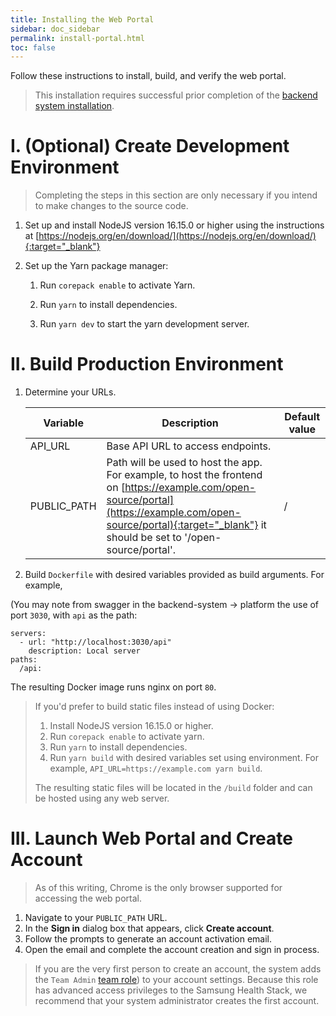 ```yaml
---
title: Installing the Web Portal
sidebar: doc_sidebar
permalink: install-portal.html
toc: false
---
```


Follow these instructions to install, build, and verify the web portal.

> This installation requires successful prior completion of the [backend system installation](install-backend.md).

# I. (Optional) Create Development Environment

>  Completing the steps in this section are only necessary if you intend to make changes to the source code.

1. Set up and install NodeJS version 16.15.0 or higher using the instructions at [https://nodejs.org/en/download/](https://nodejs.org/en/download/){:target="_blank"}

2. Set up the Yarn package manager:
   1. Run `corepack enable` to activate Yarn.

   2. Run `yarn` to install dependencies.

   3. Run `yarn dev` to start the yarn development server.


# II. Build Production Environment

1. Determine your URLs.
   
   | Variable    | Description                                                  | Default value |
   | ----------- | ------------------------------------------------------------ | ------------- |
   | API_URL     | Base API URL to access endpoints.                            |               |
   | PUBLIC_PATH | Path will be used to host the app. For example, to host the frontend on [https://example.com/open-source/portal](https://example.com/open-source/portal){:target="_blank"} it should be set to '/open-source/portal'. | /             |

2. Build `Dockerfile` with desired variables provided as build arguments. For example,

(You may note from swagger in the backend-system -> platform the use of port `3030`, with `api` as the path:
```
servers:
  - url: "http://localhost:3030/api"
    description: Local server
paths:
  /api:
```

<!-- this is where we left off with testing -->

The resulting Docker image runs nginx on port `80`.

> If you'd prefer to build static files instead of using Docker:
> 
> 1. Install NodeJS version 16.15.0 or higher.
> 2. Run `corepack enable` to activate yarn.
> 3. Run `yarn` to install dependencies.
> 4. Run `yarn build` with desired variables set using environment. For example, `API_URL=https://example.com yarn build`.
> 
> The resulting static files will be located in the `/build` folder and can be hosted using any web server.

# III. Launch Web Portal and Create Account
> As of this writing, Chrome is the only browser supported for accessing the web portal.

1. Navigate to your `PUBLIC_PATH` URL.
2. In the **Sign in** dialog box that appears, click **Create account**.
3. Follow the prompts to generate an account activation email.
4. Open the email and complete the account creation and sign in process.

>  If you are the very first person to create an account, the system adds the `Team Admin` [team role](../../portal-guide/study-management/role-based-access-control.md)) to your account settings. Because this role has advanced access privileges to the Samsung Health Stack, we recommend that your system administrator creates the first account.

<!-- The system adds the `Team Member` team role to the account settings of all subsequent accounts upon creation. -->


